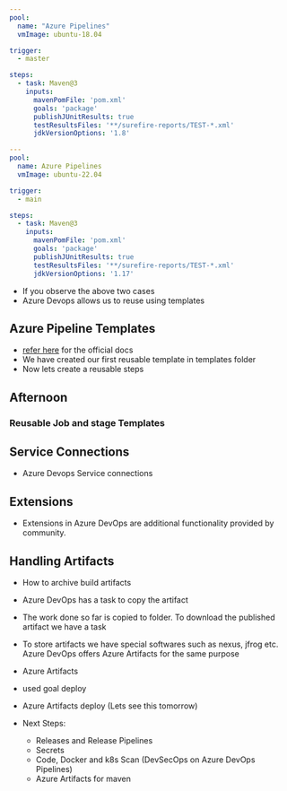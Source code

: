 ```yaml
---
pool:
  name: "Azure Pipelines"
  vmImage: ubuntu-18.04

trigger:
  - master

steps:
  - task: Maven@3
    inputs:
      mavenPomFile: 'pom.xml'
      goals: 'package'
      publishJUnitResults: true
      testResultsFiles: '**/surefire-reports/TEST-*.xml'
      jdkVersionOptions: '1.8'
```


```yaml
---
pool:
  name: Azure Pipelines
  vmImage: ubuntu-22.04

trigger:
  - main

steps:
  - task: Maven@3
    inputs:
      mavenPomFile: 'pom.xml'
      goals: 'package'
      publishJUnitResults: true
      testResultsFiles: '**/surefire-reports/TEST-*.xml'
      jdkVersionOptions: '1.17'
```


* If you observe the above two cases
* Azure Devops allows us to reuse using templates

Azure Pipeline Templates
----------------------------

* [refer here](https://learn.microsoft.com/en-us/azure/devops/pipelines/process/templates?view=azure-devops) for the official docs
* We have created our first reusable template in templates folder
* Now lets create a reusable steps 








Afternoon 
---------






### Reusable Job and stage Templates

Service Connections
-------------------

* Azure Devops Service connections

Extensions
-------------

* Extensions in Azure DevOps are additional functionality provided by community.


Handling Artifacts
-------------------

* How to archive build artifacts
* Azure DevOps has a task to copy the artifact 



* The work done so far is copied to folder. To download the published artifact we have a task


* To store artifacts we have special softwares such as nexus, jfrog etc. Azure DevOps offers Azure Artifacts for the same purpose
* Azure Artifacts
* used goal deploy
* Azure Artifacts deploy (Lets see this tomorrow)

* Next Steps:
    * Releases and Release Pipelines
    * Secrets
    * Code, Docker and k8s Scan (DevSecOps on Azure DevOps Pipelines)
    * Azure Artifacts for maven